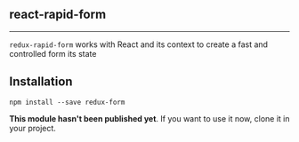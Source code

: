 ## react-rapid-form
---
`redux-rapid-form` works with React and its context to create a fast and controlled form its state

## Installation

```npm install --save redux-form```

**This module hasn't been published yet**. If you want to use it now, clone it in your project.
